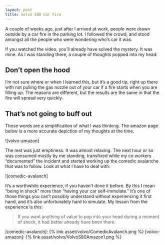 ```yaml
---
layout: post
title: Volvo S80 Car Fire
---
```


A couple of weeks ago, just after I arrived at work, people were drawn outside by a car fire in the parking lot. I followed the crowd, and stood amongst all the people who were wondering who’s car it was.

<!--break-->

If you watched the video, you’ll already have solved the mystery. It was mine. As I was standing there, a couple of thoughts popped into my
head:

## Don’t open the hood

I’m not sure where or when I learned this, but it’s a good tip, right up there with not pulling the gas nozzle out of your car if a fire
starts when you are filling up. The reasons are different, but the results are the same in that the fire will spread very quickly.

## That’s not going to buff out

Those words are a simplification of what I was thinking. The amazon page below is a more accurate depiction of my thoughts at the time.

![volvo-amazon]

The rest was just emptiness. It was almost relaxing. The next hour or so was consumed mostly by me standing, transfixed while my co workers “documented” the incident and started working up the comedic avalanche that was to follow. Look at what I have to deal with:

![comedic-avalanch]

It’s a worthwhile experience, if you haven’t done it before. By this I mean “being in shock” more than “having your car self-immolate.”
It’s one of those things you can’t possibly understand without experiencing it first hand, and it’s also unfortunately hard to simulate.
My lesson from the experience is this:

> If you want anything of value to pop into your head during a moment of shock, it had better already have been there.

[comedic-avalanch]: {% link asset/volvo/ComedicAvalanch.png %}
[volvo-amazon]: {% link asset/volvo/VolvoS80Amazon1.png %}
